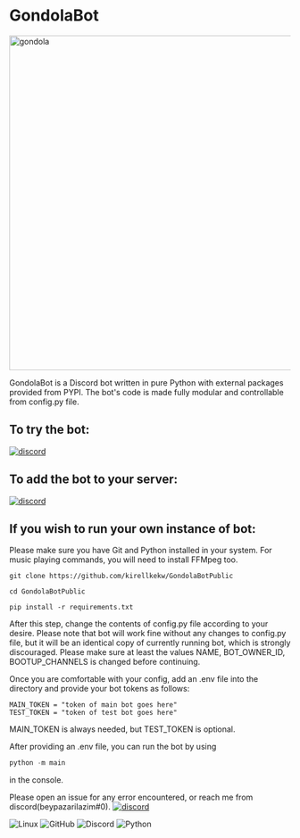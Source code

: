 # GondolaBot

<div>
<img src="https://repository-images.githubusercontent.com/648700027/1cc315e1-46b3-4564-b547-c8e113075cc7" alt="gondola" style="width: 600px;align: center;" />
</div>

GondolaBot is a Discord bot written in pure Python with external packages provided from PYPI. The bot's code is made fully modular and controllable from config.py file.

## To try the bot:
[![discord](https://img.shields.io/badge/Discord_Server-blue?logo=discord&logoColor=white)](https://discord.gg/hr2P8mS8Pd)

## To add the bot to your server:
[![discord](https://img.shields.io/badge/Invite-The_Bot-green?logo=discord&logoColor=white)](https://discord.com/oauth2/authorize?client_id=994282865254731826&permissions=137509596225&scope=bot)


## If you wish to run your own instance of bot:

Please make sure you have Git and Python installed in your system. For music playing commands, you will need to install FFMpeg too.

```shell
git clone https://github.com/kirellkekw/GondolaBotPublic

cd GondolaBotPublic

pip install -r requirements.txt
```

After this step, change the contents of config.py file according to your desire.
Please note that bot will work fine without any changes to config.py file, but it will be an identical copy of currently running bot, which is strongly discouraged. Please make sure at least the values NAME, BOT_OWNER_ID, BOOTUP_CHANNELS is changed before continuing.

Once you are comfortable with your config, add an .env file into the directory and provide your bot tokens as follows:

```env
MAIN_TOKEN = "token of main bot goes here"
TEST_TOKEN = "token of test bot goes here"
```

MAIN_TOKEN is always needed, but TEST_TOKEN is optional.

After providing an .env file, you can run the bot by using

```py
python -m main
```

in the console.

Please open an issue for any error encountered, or reach me from discord(beypazarilazim#0).
[![discord](https://img.shields.io/badge/contact-me-blue?logo=discord&logoColor=white)](https://discordapp.com/users/343517933256835072)

![Linux](https://img.shields.io/badge/Linux-FCC624?style=for-the-badge&logo=linux&logoColor=black)
![GitHub](https://img.shields.io/badge/github-%23121011.svg?style=for-the-badge&logo=github&logoColor=white)
![Discord](https://img.shields.io/badge/Discord-%235865F2.svg?style=for-the-badge&logo=discord&logoColor=white)
![Python](https://img.shields.io/badge/Python-3776AB?style=for-the-badge&logo=python&logoColor=white)
